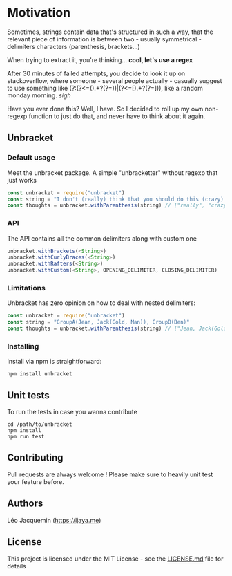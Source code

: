 # Motivation

Sometimes, strings contain data that's structured in such a way, that the relevant piece of information is
between two - usually symmetrical - delimiters characters (parenthesis, brackets...)

When trying to extract it, you're thinking... **cool, let's use a regex**

After 30 minutes of failed attempts, you decide to look it up on stackoverflow, where someone - several people actually - casually suggest to use something like (?:(?<=\().+?(?=\))|(?<=\[).+?(?=\])), like a random monday morning. *sigh*

Have you ever done this? Well, I have. So I decided to roll up my own non-regexp function to just do that, and never have to think about it again.

## Unbracket

### Default usage
Meet the unbracket package. A simple "unbracketter" without regexp that just works

````javascript
const unbracket = require("unbracket")
const string = "I don't (really) think that you should do this (crazy) thing"
const thoughts = unbracket.withParenthesis(string) // ["really", "crazy"]
````

### API

The API contains all the common delimiters along with custom one

````javascript
unbracket.withBrackets(<String>)
unbracket.withCurlyBraces(<String>)
unbracket.withRafters(<String>)
unbracket.withCustom(<String>, OPENING_DELIMITER, CLOSING_DELIMITER)

````

### Limitations
Unbracket has zero opinion on how to deal with nested delimiters:
````javascript
const unbracket = require("unbracket")
const string = "GroupA(Jean, Jack(Gold, Man)), GroupB(Ben)"
const thoughts = unbracket.withParenthesis(string) // ["Jean, Jack(Gold, Man)", "Ben"]
````

### Installing

Install via npm is straightforward:
```
npm install unbracket
```


## Unit tests

To run the tests in case you wanna contribute
```
cd /path/to/unbracket
npm install
npm run test
```

## Contributing

Pull requests are always welcome ! Please make sure to heavily unit test your feature before.


## Authors

Léo Jacquemin (https://ljaya.me)

## License

This project is licensed under the MIT License - see the [LICENSE.md](LICENSE.md) file for details

